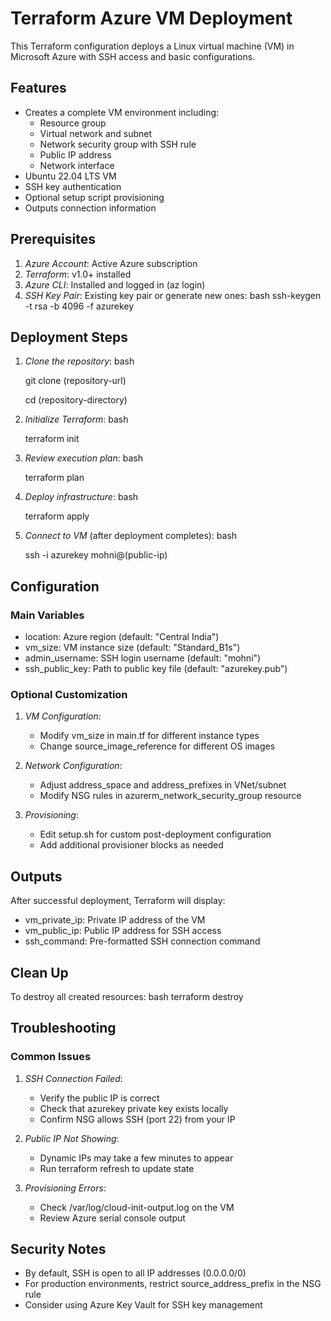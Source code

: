 # Terraform Azure VM Deployment

This Terraform configuration deploys a Linux virtual machine (VM) in Microsoft Azure with SSH access and basic configurations.

## Features

- Creates a complete VM environment including:
  - Resource group
  - Virtual network and subnet
  - Network security group with SSH rule
  - Public IP address
  - Network interface
- Ubuntu 22.04 LTS VM
- SSH key authentication
- Optional setup script provisioning
- Outputs connection information

## Prerequisites

1. *Azure Account*: Active Azure subscription
2. *Terraform*: v1.0+ installed
3. *Azure CLI*: Installed and logged in (az login)
4. *SSH Key Pair*: Existing key pair or generate new ones:
   bash
   ssh-keygen -t rsa -b 4096 -f azurekey
   

## Deployment Steps

1. *Clone the repository*:
   bash

   git clone (repository-url)
   
   cd (repository-directory)
   

3. *Initialize Terraform*:
   bash

   terraform init
   

5. *Review execution plan*:
   bash

   terraform plan
   

7. *Deploy infrastructure*:
   bash

   terraform apply
   

9. *Connect to VM* (after deployment completes):
   bash

   ssh -i azurekey mohni@(public-ip)
   

## Configuration

### Main Variables

- location: Azure region (default: "Central India")
- vm_size: VM instance size (default: "Standard_B1s")
- admin_username: SSH login username (default: "mohni")
- ssh_public_key: Path to public key file (default: "azurekey.pub")

### Optional Customization

1. *VM Configuration*:
   - Modify vm_size in main.tf for different instance types
   - Change source_image_reference for different OS images

2. *Network Configuration*:
   - Adjust address_space and address_prefixes in VNet/subnet
   - Modify NSG rules in azurerm_network_security_group resource

3. *Provisioning*:
   - Edit setup.sh for custom post-deployment configuration
   - Add additional provisioner blocks as needed

## Outputs

After successful deployment, Terraform will display:

- vm_private_ip: Private IP address of the VM
- vm_public_ip: Public IP address for SSH access
- ssh_command: Pre-formatted SSH connection command

## Clean Up

To destroy all created resources:
bash
terraform destroy


## Troubleshooting

### Common Issues

1. *SSH Connection Failed*:
   - Verify the public IP is correct
   - Check that azurekey private key exists locally
   - Confirm NSG allows SSH (port 22) from your IP

2. *Public IP Not Showing*:
   - Dynamic IPs may take a few minutes to appear
   - Run terraform refresh to update state

3. *Provisioning Errors*:
   - Check /var/log/cloud-init-output.log on the VM
   - Review Azure serial console output

## Security Notes

- By default, SSH is open to all IP addresses (0.0.0.0/0)
- For production environments, restrict source_address_prefix in the NSG rule
- Consider using Azure Key Vault for SSH key management
